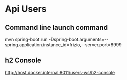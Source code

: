 # Api Users

## Command line launch command
mvn spring-boot:run -Dspring-boot.arguments=--spring.application.instance_id=frizio,--server.port=8999

## h2 Console
http://host.docker.internal:8011/users-ws/h2-console